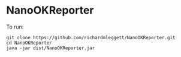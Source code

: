 # NanoOKReporter

To run:

    git clone https://github.com/richardmleggett/NanoOKReporter.git
    cd NanoOKReporter
    java -jar dist/NanoOKReporter.jar
